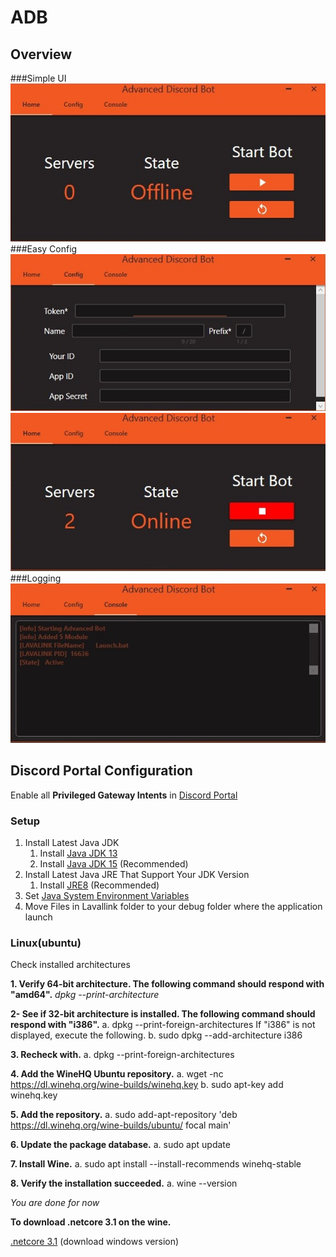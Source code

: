 # ADB

## Overview

###Simple UI
![pic1](docs/adb1.jpg)
###Easy Config
![pic2](docs/adb2.jpg)
![pic3](docs/adb3.jpg)
###Logging
![pic4](docs/adb4.jpg)

## Discord Portal Configuration

Enable all **Privileged Gateway Intents** in [Discord Portal](https://discord.com/developers/applications/)

### Setup

1. Install Latest Java JDK
   1. Install [Java JDK 13](https://www.oracle.com/java/technologies/javase-jdk13-downloads.html)
   2. Install [Java JDK 15](https://www.oracle.com/java/technologies/javase-jdk15-downloads.html) (Recommended)
2. Install Latest Java JRE That Support Your JDK Version
   1. Install [JRE8](https://www.oracle.com/java/technologies/javase-jre8-downloads.html) (Recommended)
3. Set [Java System Environment Variables](https://confluence.atlassian.com/doc/setting-the-java_home-variable-in-windows-8895.html)
4. Move Files in Lavallink folder to your debug folder where the application launch

### Linux(ubuntu)

Check installed architectures

**1. Verify 64-bit architecture. The following command should respond with "amd64".**
_dpkg --print-architecture_

**2- See if 32-bit architecture is installed. The following command should respond with "i386".**
a. dpkg --print-foreign-architectures
If "i386" is not displayed, execute the following.
b. sudo dpkg --add-architecture i386

**3. Recheck with.**
a. dpkg --print-foreign-architectures

**4. Add the WineHQ Ubuntu repository.**
a. wget -nc https://dl.winehq.org/wine-builds/winehq.key
b. sudo apt-key add winehq.key

**5. Add the repository.**
a. sudo add-apt-repository 'deb https://dl.winehq.org/wine-builds/ubuntu/ focal main'

**6. Update the package database.**
a. sudo apt update

**7. Install Wine.**
a. sudo apt install --install-recommends winehq-stable

**8. Verify the installation succeeded.**
a. wine --version

_You are done for now_

**To download .netcore 3.1 on the wine.**

[.netcore 3.1](https://dotnet.microsoft.com/download/dotnet-core/3.1) (download windows version)
